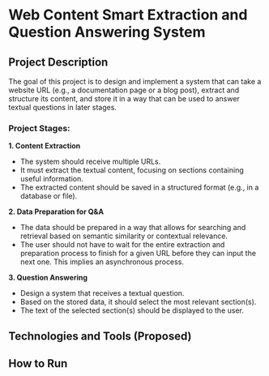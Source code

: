 # Web Content Smart Extraction and Question Answering System

## Project Description
The goal of this project is to design and implement a system that can take a website URL (e.g., a documentation page or a blog post), extract and structure its content, and store it in a way that can be used to answer textual questions in later stages.

### Project Stages:

**1. Content Extraction**
- The system should receive multiple URLs.
- It must extract the textual content, focusing on sections containing useful information.
- The extracted content should be saved in a structured format (e.g., in a database or file).

**2. Data Preparation for Q&A**
- The data should be prepared in a way that allows for searching and retrieval based on semantic similarity or contextual relevance.
- The user should not have to wait for the entire extraction and preparation process to finish for a given URL before they can input the next one. This implies an asynchronous process.

**3. Question Answering**
- Design a system that receives a textual question.
- Based on the stored data, it should select the most relevant section(s).
- The text of the selected section(s) should be displayed to the user.

## Technologies and Tools (Proposed)


## How to Run
